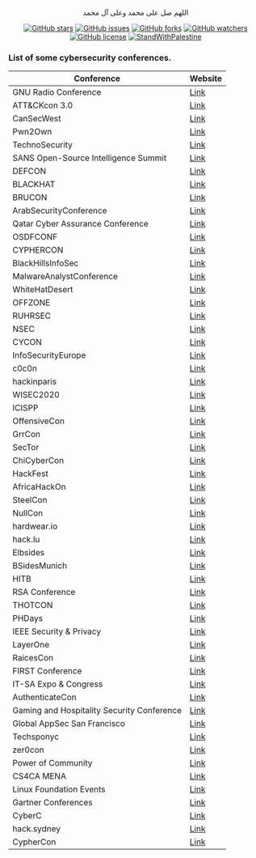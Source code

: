 <p align="center">اللهم صل على محمد وعلى آل محمد</p>
<div id="header" align="center">

[![GitHub stars](https://img.shields.io/github/stars/mrm8brh/CyberSecurity_Conferences)](https://github.com/mrm8brh/CyberSecurity_Conferences/stargazers)
[![GitHub issues](https://img.shields.io/github/issues/mrm8brh/CyberSecurity_Conferences)](https://github.com/mrm8brh/CyberSecurity_Conferences/issues)
[![GitHub forks](https://img.shields.io/github/forks/mrm8brh/CyberSecurity_Conferences)](https://github.com/mrm8brh/CyberSecurity_Conferences/forks)
[![GitHub watchers](https://img.shields.io/github/watchers/mrm8brh/CyberSecurity_Conferences)](https://github.com/mrm8brh/CyberSecurity_Conferences/watchers)
[![GitHub license](https://img.shields.io/github/license/mrm8brh/CyberSecurity_Conferences)](https://github.com/MrM8BRH/CyberSecurity_Conferences/blob/master/LICENSE)
[![StandWithPalestine](https://raw.githubusercontent.com/TheBSD/StandWithPalestine/main/badges/StandWithPalestine.svg)](https://github.com/TheBSD/StandWithPalestine/blob/main/docs/README.md)
  
</div>

### List of some cybersecurity conferences.

| Conference                                     | Website                                          |
|------------------------------------------------|--------------------------------------------------|
| GNU Radio Conference                           | [Link](https://events.gnuradio.org/event/21/)    |
| ATT&CKcon 3.0                                  | [Link](https://www.mitre.org/events/attackcon-4)|
| CanSecWest                                     | [Link](https://cansecwest.com/)                   |
| Pwn2Own                                        | [Link](https://www.zerodayinitiative.com/blog)    |
| TechnoSecurity                                 | [Link](https://www.technosecurity.us/)            |
| SANS Open-Source Intelligence Summit           | [Link](https://www.sans.org/cyber-security-summit/) |
| DEFCON                                         | [Link](https://defcon.org/)                       |
| BLACKHAT                                       | [Link](https://www.blackhat.com/)                  |
| BRUCON                                         | [Link](https://www.brucon.org/2023/)               |
| ArabSecurityConference                         | [Link](https://www.arabsecurityconference.com/)   |
| Qatar Cyber Assurance Conference               | [Link](https://www.eventbrite.com/e/qatar-cyber-assurance-conference-tickets-695163943067?aff=ebdssbdestsearch) |
| OSDFCONF                                       | [Link](https://www.osdfcon.org/)                   |
| CYPHERCON                                      | [Link](https://cyphercon.com/)                     |
| BlackHillsInfoSec                              | [Link](https://www.blackhillsinfosec.com/)         |
| MalwareAnalystConference                       | [Link](https://www.malwareanalystconference.com/)  |
| WhiteHatDesert                                 | [Link](https://whitehatdesert.com/)
| OFFZONE                                        | [Link](https://www.offzone.moscow/)                |
| RUHRSEC                                        | [Link](https://www.ruhrsec.de/2020/)               |
| NSEC                                           | [Link](https://www.nsec.io/)                       |
| CYCON                                          | [Link](https://www.cycon.org/)                     |
| InfoSecurityEurope                             | [Link](https://www.infosecurityeurope.com/)        |
| c0c0n                                          | [Link](https://me.c0c0n.org/home)                  |
| hackinparis                                    | [Link](https://hackinparis.com/)                   |
| WISEC2020                                      | [Link](https://wisec2020.ins.jku.at/)              |
| ICISPP                                         | [Link](http://icispp.org/)                         |
| OffensiveCon                                   | [Link](https://www.offensivecon.org/)              |
| GrrCon                                         | [Link](https://grrcon.com/)                        |
| SecTor                                         | [Link](https://sector.ca/)                         |
| ChiCyberCon                                    | [Link](https://chicybercon.com/)                   |
| HackFest                                       | [Link](https://hackfest.ca/en/)                    |
| AfricaHackOn                                   | [Link](https://africahackon.com/)                  |
| SteelCon                                       | [Link](https://www.aisc.org/nascc)                 |
| NullCon                                        | [Link](https://nullcon.net/)                       |
| hardwear.io                                    | [Link](https://hardwear.io/)                       |
| hack.lu                                        | [Link](https://hack.lu/)                           |
| Elbsides                                       | [Link](https://elbsides.de/)                       |
| BSidesMunich                                   | [Link](https://2021.bsidesmunich.org/)             |
| HITB                                           | [Link](https://conference.hitb.org/)               |
| RSA Conference                                 | [Link](https://www.rsaconference.com/)            |
| THOTCON                                        | [Link](https://www.thotcon.org/)                   |
| PHDays                                         | [Link](https://phdays.com/en/)                    |
| IEEE Security & Privacy                        | [Link](https://www.ieee-security.org/TC/SP2023/)  |
| LayerOne                                       | [Link](https://www.layerone.org/)                 |
| RaicesCon                                      | [Link](https://www.raicescon.org/)                |
| FIRST Conference                               | [Link](https://www.first.org/conference/2023/)    |
| IT-SA Expo & Congress                          | [Link](https://www.itsa365.de/en/it-sa-expo-congress) |
| AuthenticateCon                                | [Link](https://authenticatecon.com/)              |
| Gaming and Hospitality Security Conference     | [Link](https://nativenationevents.org/events-conferences/fifth-annual-gaming-and-hospitality-security-conference/#details) |
| Global AppSec San Francisco                    | [Link](https://sf.globalappsec.org/)              |
| Techsponyc                                     | [Link](https://techsponyc.com/)                  |
| zer0con                                        | [Link](https://zer0con.org/)                    |
| Power of Community                             | [Link](https://powerofcommunity.net/)           |
| CS4CA MENA                                     | [Link](https://mena.cs4ca.com/)                 |
| Linux Foundation Events                        | [Link](https://events.linuxfoundation.org/)    |
| Gartner Conferences                            | [Link](https://www.gartner.com/en/conferences/calendar) |
| CyberC                                         | [Link](https://cyberc.org/)                     |
| hack.sydney                                    | [Link](https://www.hack.sydney/)                |
| CypherCon                                      | [Link](https://cyphercon.com/)                 |
